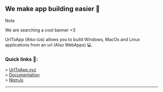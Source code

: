 ##  We make app building easier 👋
> [!NOTE]
> We are searching a cool banner <3

UrlToApp (Also `U2A`) allows you to build Windows, MacOs and Linux applications from an url (Also WebApps) 💻.

### Quick links 🔗:
\> [UrlToApp.xyz](https://urltoapp.xyz)  
\> [Documentation](https://docs.urltoapp.xyz/)  
\> [NpmJs](https://npmjs.com/package/urltoapp)  

---
